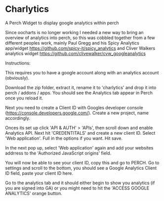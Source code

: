Charlytics
==========

A Perch Widget to display google analytics within perch

Since oocharts is no longer working I needed a new way to bring an overview of analytics into perch, so this was cobbled together from a few different peoples work, mainly Paul Gregg  and his Spicy Analytics app/widget https://github.com/spicy-it/spicy_analytics and Cliver Walkers analytics widget https://github.com/clivewalker/cvw_googleanalytics

Instructions:

This requires you to have a google account along with an analytics account (obviously).

Download the zip folder, extract it, rename it to 'charlytics' and drop it into perch / addons / apps. You should see the Analytics tab appear in Perch once you reload it.

Next you need to create a Client ID with Googles developer console (https://console.developers.google.com/). Create a new project, name accordingly.

Onces its set up click 'API & AUTH' > 'APIs', then scroll down and enable Analytics API. Next hit 'CREDENTITALS' and create a new client ID. Select 'Web application'. Full in the options if you want. Hit save. 

In the next pop up, select 'Web application' again and add your websites addrress to the 'Authorized JavaScript origins' field.

You will now be able to see your client ID, copy this and go to PERCH. Go to settings and scroll to the bottom, you should see a Google Analytics Client ID field, paste your client ID here.

Go to the analytics tab and it should either begin to show you analytics (if you are signed into GA) or you might need to hit the 'ACCESS GOOGLE ANALYTICS' orange button. 
